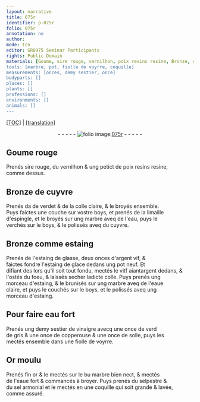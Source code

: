 ```yaml
---
layout: narrative
title: 075r
identifier: p-075r
folio: 075r
annotation: no
author:
mode: tcn
editor: GR8975 Seminar Participants
rights: Public Domain
materials: [Goume, sire rouge, vernilhon, poix resins resine, Bronze, cuyvre, verdet, colle claire, boys, limaille d'espingle, marbre, eau, estaing, estaing de glasse, argent vif, estaing de glace, vitf aiantargent, colle, eaue claire, eau fort, vinaigre, verd de gris, copperouse, solle, voyrre, Or moulu, fin or, eaue fort, selpestre, sel armonial]
tools: [marbre, pot, fiolle de voyrre, coquille]
measurements: [onces, demy sestier, once]
bodyparts: []
places: []
plants: []
professions: []
environments: []
animals: []
---
```


 <p><a href="{{ site.baseurl }}/normalized/">[TOC]</a> | <a href="{{ site.baseurl }}/texts/p-075r_tl/" target="_blank">[translation]</a></p><div class="folio" align="center">- - - - - <a href="http://gallica.bnf.fr/ark:/12148/btv1b10500001g/f155.item" target="_blank"><img src="https://cu-mkp.github.io/2017-workshop-edition/assets/photo-icon.png" alt="folio image: " style="display:inline-block; margin-bottom:-3px;"/>075r</a> - - - - - </div>  
  

## <span class="m">Goume</span> rouge

 
 Prenés <span class="m">sire rouge</span>, du <span class="m">vernilhon</span> & ung petict de <span class="m">poix <span class="del">resins</span> <span class="add">resine</span></span>,<br/> comme dessus.
 
 
  

## <span class="m">Bronze</span> de <span class="m">cuyvre</span>

 
 Prenés <span class="del">da</span> de <span class="m">verdet</span> & de la <span class="m">colle claire</span>, & le broyés ensemble.<br/> Puys faictes une couche sur v<span class="exp">ost</span>re <span class="m">boys</span>, et prenés de la <span class="m">limaille<br/> d'espingle</span>, et le broyés sur ung <span class="tl"><span class="m">marbre</span></span> aveq de l'<span class="m">eau</span>, puys le<br/> verchés sur le <span class="m">boys</span>, & le polissés aveq du <span class="m">cuyvre</span>.
 
 
  

## <span class="m">Bronze</span> comme <span class="m">estaing</span>

 
 Prenés de l'<span class="m">estaing de glasse</span>, deux <span class="ms">onces</span> d'<span class="m">argent vif</span>, &<br/> faictes fondre l'<span class="m">estaing de glace</span> dedans ung <span class="tl">pot</span> neuf. Et<br/> <span class="del">difiant</span> <span class="add">des lors</span> qu'il soit tout fondu, mectés le <span class="m">vi<span class="del">t</span><span class="add">f</span> <span class="del">aiant</span><span class="add">argent</span></span> dedans, &<br/> l'ostés du foeu, & laissés secher lad<span class="exp">icte</span> <span class="m">colle</span>. Puys prenés ung<br/> morceau d'<span class="m">estaing</span>, & le brunisés sur ung <span class="tl"><span class="m">marbre</span></span> aveq de l'<span class="m">eaue<br/> claire</span>, et puys le couchés sur le <span class="m">boys</span>, et le polissés aveq ung<br/> morceau d'<span class="m">estaing</span>.
 
 
  

## Pour faire <span class="m">eau fort</span>

 
 Prenés ung <span class="ms">demy sestier</span> de <span class="m">vinaigre</span> avecq une <span class="ms">once</span> de <span class="m">verd<br/> de gris</span> & une <span class="ms">once</span> de <span class="m">copperouse</span> & une <span class="ms">once</span> de <span class="m">solle</span>, puys les<br/> mectés ensemble dans une <span class="tl">fiolle de <span class="m">voyrre</span></span>.
 
 
  

## <span class="m">Or moulu</span>

 
 Prenés <span class="m">fin or</span> & le mectés sur le <span class="del">bu</span> <span class="tl"><span class="m">marbre</span></span> bien nect, & mectés<br/> de l'<span class="m">eaue fort</span> & commancés à broyer. Puys prenés du <span class="m">selpestre</span> &<br/> du <span class="m">sel armonial</span> et le mectés en une <span class="tl">coquille</span> q<span class="exp">ui</span> soit grande & lavée,<br/> comme assuré.
 
 